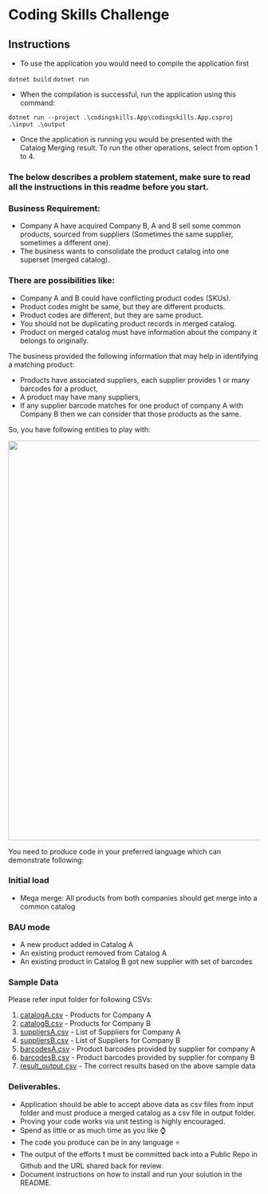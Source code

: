# Coding Skills Challenge

## Instructions
- To use the application you would need to compile the application first

`dotnet build`
`dotnet run`

- When the compilation is successful, run the application using this command:

`dotnet run --project .\codingskills.App\codingskills.App.csproj .\input .\output`

- Once the application is running you would be presented with the Catalog Merging result. To run the other operations, select from option 1 to 4.




### The below describes a problem statement, make sure to read all the instructions in this readme before you start.

### Business Requirement:

- Company A have acquired Company B, A and B sell some common products, sourced from suppliers (Sometimes the same supplier, sometimes a different one). 
- The business wants to consolidate the product catalog into one superset (merged catalog). 

### There are possibilities like:

- Company A and B could have conflicting product codes (SKUs).
- Product codes might be same, but they are different products.
- Product codes are different, but they are same product.
- You should not be duplicating product records in merged catalog.
- Product on merged catalog must have information about the company it belongs to originally.  

The business provided the following information that may help in identifying a matching product:
- Products have associated suppliers, each supplier provides 1 or many barcodes for a product, 
- A product may have many suppliers,
- If any supplier barcode matches for one product of company A with Company B then we can consider that those products as the same.


So, you have following entities to play with:

<img src="./entity_diagram.png" width="800px" height="auto">



You need to produce code in your preferred language which can demonstrate following:

### Initial load
- Mega merge: All products from both companies should get merge into a common catalog

### BAU mode
- A new product added in Catalog A
- An existing product removed from Catalog A
- An existing product in Catalog B got new supplier with set of barcodes
 

### Sample Data 
Please refer input folder for following CSVs:
1. [catalogA.csv](input/catalogA.csv) - Products for Company A
1. [catalogB.csv](input/catalogB.csv) - Products for Company B
1. [suppliersA.csv](input/suppliersA.csv) - List of Suppliers for Company A
1. [suppliersB.csv](input/suppliersB.csv) - List of Suppliers for Company B
1. [barcodesA.csv](input/barcodesA.csv) - Product barcodes provided by supplier for company A
1. [barcodesB.csv](input/barcodesB.csv) - Product barcodes provided by supplier for company B
1. [result_output.csv](output/result_output.csv) - The correct results based on the above sample data


### Deliverables.
- Application should be able to accept above data as csv files from input folder and must produce a merged catalog as a csv file in output folder.
- Proving your code works via unit testing is highly encouraged.
- Spend as little or as much time as you like ⌚
- The code you produce can be in any language ⭐
- The output of the efforts ❗ must be committed back into a Public Repo in Github and the URL shared back for review. 
- Document instructions on how to install and run your solution in the README.
